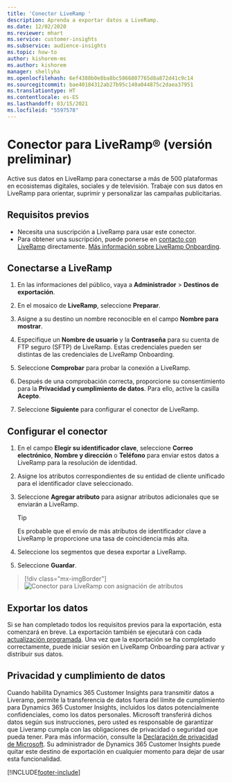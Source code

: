 ```yaml
---
title: 'Conector LiveRamp '
description: Aprenda a exportar datos a LiveRamp.
ms.date: 12/02/2020
ms.reviewer: mhart
ms.service: customer-insights
ms.subservice: audience-insights
ms.topic: how-to
author: kishorem-ms
ms.author: kishorem
manager: shellyha
ms.openlocfilehash: 6ef4388b0e8ba8bc5866807765d8a872d41c9c14
ms.sourcegitcommit: bae40184312ab27b95c140a044875c2daea37951
ms.translationtype: HT
ms.contentlocale: es-ES
ms.lasthandoff: 03/15/2021
ms.locfileid: "5597578"
---
```

# <a name="liverampreg-connector-preview"></a>Conector para LiveRamp&reg; (versión preliminar)

Active sus datos en LiveRamp para conectarse a más de 500 plataformas en ecosistemas digitales, sociales y de televisión. Trabaje con sus datos en LiveRamp para orientar, suprimir y personalizar las campañas publicitarias.

## <a name="prerequisites"></a>Requisitos previos

- Necesita una suscripción a LiveRamp para usar este conector.
- Para obtener una suscripción, puede ponerse en [contacto con LiveRamp](https://liveramp.com/contact/) directamente. [Más información sobre LiveRamp Onboarding](https://liveramp.com/our-platform/data-onboarding/).

## <a name="connect-to-liveramp"></a>Conectarse a LiveRamp

1. En las informaciones del público, vaya a **Administrador** > **Destinos de exportación**.

1. En el mosaico de **LiveRamp**, seleccione **Preparar**.

1. Asigne a su destino un nombre reconocible en el campo **Nombre para mostrar**.

1. Especifique un **Nombre de usuario** y la **Contraseña** para su cuenta de FTP seguro (SFTP) de LiveRamp.
Estas credenciales pueden ser distintas de las credenciales de LiveRamp Onboarding.

1. Seleccione **Comprobar** para probar la conexión a LiveRamp.

1. Después de una comprobación correcta, proporcione su consentimiento para la **Privacidad y cumplimiento de datos**. Para ello, active la casilla **Acepto**.

1. Seleccione **Siguiente** para configurar el conector de LiveRamp.

## <a name="configure-the-connector"></a>Configurar el conector

1. En el campo **Elegir su identificador clave**, seleccione **Correo electrónico**, **Nombre y dirección** o **Teléfono** para enviar estos datos a LiveRamp para la resolución de identidad.

1. Asigne los atributos correspondientes de su entidad de cliente unificado para el identificador clave seleccionado.

1. Seleccione **Agregar atributo** para asignar atributos adicionales que se enviarán a LiveRamp.

   > [!TIP]
   > Es probable que el envío de más atributos de identificador clave a LiveRamp le proporcione una tasa de coincidencia más alta.

1. Seleccione los segmentos que desea exportar a LiveRamp.

1. Seleccione **Guardar**.

> [!div class="mx-imgBorder"]
> ![Conector para LiveRamp con asignación de atributos](media/export-liveramp-segments.png "Conector para LiveRamp con asignación de atributos")

## <a name="export-the-data"></a>Exportar los datos

Si se han completado todos los requisitos previos para la exportación, esta comenzará en breve. La exportación también se ejecutará con cada [actualización programada](system.md#schedule-tab).
Una vez que la exportación se ha completado correctamente, puede iniciar sesión en LiveRamp Onboarding para activar y distribuir sus datos.

## <a name="data-privacy-and-compliance"></a>Privacidad y cumplimiento de datos

Cuando habilita Dynamics 365 Customer Insights para transmitir datos a Liveramp, permite la transferencia de datos fuera del límite de cumplimiento para Dynamics 365 Customer Insights, incluidos los datos potencialmente confidenciales, como los datos personales. Microsoft transferirá dichos datos según sus instrucciones, pero usted es responsable de garantizar que Liveramp cumpla con las obligaciones de privacidad o seguridad que pueda tener. Para más información, consulte la [Declaración de privacidad de Microsoft](https://go.microsoft.com/fwlink/?linkid=396732).
Su administrador de Dynamics 365 Customer Insights puede quitar este destino de exportación en cualquier momento para dejar de usar esta funcionalidad.

[!INCLUDE[footer-include](../includes/footer-banner.md)]